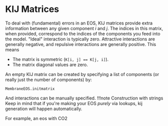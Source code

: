 # KIJ Matrices

To deal with (fundamental) errors in an EOS, KIJ matrices provide extra information between any given component *i* and *j*.
The indices in this matrix, when provided, correspond to the indices of the components you feed into the model. "Ideal" interaction is typically zero. Attractive interactions are generally negative, and repulsive interactions are generally positive. This means
- The matrix is symmetric (`K[i, j] == K[j, i]`).
- The matrix diagonal values are zero.

An empty KIJ matrix can be created by specifying a list of components (or really just the number of components) by: 
```@docs 
MembraneEOS.initmatrix
```

And interactions can be manually specified. 
!!!note Construction with strings
    Keep in mind that if you're making your EOS *purely* via lookups, kij generation will happen automatically. 

For example, an eos with CO2

